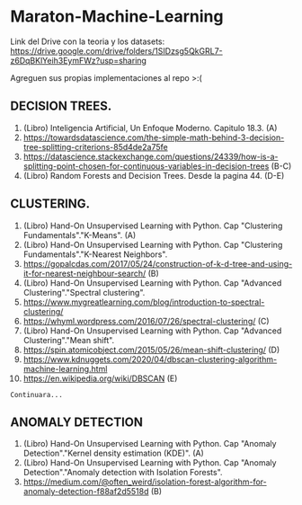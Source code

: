 # Maraton-Machine-Learning

Link del Drive con la teoria y los datasets: https://drive.google.com/drive/folders/1SIDzsg5QkGRL7-z6DqBKlYeih3EymFWz?usp=sharing

Agreguen sus propias implementaciones al repo >:(

## DECISION TREES.
  1. (Libro) Inteligencia Artificial, Un Enfoque Moderno. Capitulo 18.3. (A)
  2. https://towardsdatascience.com/the-simple-math-behind-3-decision-tree-splitting-criterions-85d4de2a75fe 
  3. https://datascience.stackexchange.com/questions/24339/how-is-a-splitting-point-chosen-for-continuous-variables-in-decision-trees (B-C)
  4. (Libro) Random Forests and Decision Trees. Desde la pagina 44. (D-E)

## CLUSTERING.
  1. (Libro) Hand-On Unsupervised Learning with Python. Cap "Clustering Fundamentals"."K-Means". (A)
  2. (Libro) Hand-On Unsupervised Learning with Python. Cap "Clustering Fundamentals"."K-Nearest Neighbors".
  3. https://gopalcdas.com/2017/05/24/construction-of-k-d-tree-and-using-it-for-nearest-neighbour-search/  (B)
  4. (Libro) Hand-On Unsupervised Learning with Python. Cap "Advanced Clustering"."Spectral clustering".
  5. https://www.mygreatlearning.com/blog/introduction-to-spectral-clustering/
  6. https://whyml.wordpress.com/2016/07/26/spectral-clustering/   (C)
  7. (Libro) Hand-On Unsupervised Learning with Python. Cap "Advanced Clustering"."Mean shift".
  8. https://spin.atomicobject.com/2015/05/26/mean-shift-clustering/   (D)
  9. https://www.kdnuggets.com/2020/04/dbscan-clustering-algorithm-machine-learning.html
  10. https://en.wikipedia.org/wiki/DBSCAN   (E)

    Continuara...

## ANOMALY DETECTION
  1. (Libro) Hand-On Unsupervised Learning with Python. Cap "Anomaly Detection"."Kernel density estimation (KDE)".  (A)
  2. (Libro) Hand-On Unsupervised Learning with Python. Cap "Anomaly Detection"."Anomaly detection with Isolation Forests".
  3. https://medium.com/@often_weird/isolation-forest-algorithm-for-anomaly-detection-f88af2d5518d   (B)